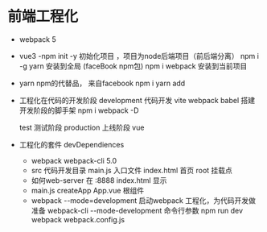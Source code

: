 # 前端工程化

- webpack 5
- vue3
-npm init -y 
    初始化项目 ，项目为node后端项目（前后端分离）
    npm i -g yarn 安装到全局 (faceBook npm包)
    npm i webpack 安装到当前项目
- yarn 
    npm的代替品， 来自facebook
    npm i 
    yarn add
- 工程化在代码的开发阶段
    development 代码开发 vite webpack babel 搭建开发阶段的脚手架
        npm i webpack -D

    test        测试阶段
    production  上线阶段  vue

- 工程化的套件  devDependiences
    - webpack webpack-cli 5.0
    - src 代码开发目录
        main.js 入口文件
        index.html 首页  root 挂载点
    - 如何web-server 在 :8888 index.html 显示
    - main.js
        createApp   App.vue 根组件
    - webpack --mode=development
        启动webpack 工程化，为代码开发做准备
        webpack-cli --mode-development 命令行参数
        npm run dev
        webpack webpack.config.js